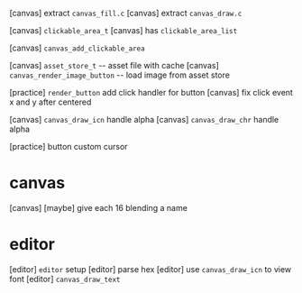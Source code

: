 [canvas] extract `canvas_fill.c`
[canvas] extract `canvas_draw.c`

[canvas] `clickable_area_t`
[canvas] has `clickable_area_list`

[canvas] `canvas_add_clickable_area`

[canvas] `asset_store_t` -- asset file with cache
[canvas] `canvas_render_image_button` -- load image from asset store

[practice] `render_button` add click handler for button
[canvas] fix click event x and y after centered

[canvas] `canvas_draw_icn` handle alpha
[canvas] `canvas_draw_chr` handle alpha

[practice] button custom cursor

# canvas

[canvas] [maybe] give each 16 blending a name

# editor

[editor] `editor` setup
[editor] parse hex
[editor] use `canvas_draw_icn` to view font
[editor] `canvas_draw_text`
